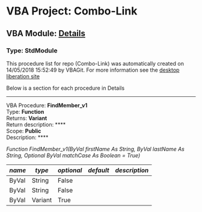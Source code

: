# VBA Project: **Combo-Link**
## VBA Module: **[Details](/scripts/Details.vba "source is here")**
### Type: StdModule  

This procedure list for repo (Combo-Link) was automatically created on 14/05/2018 15:52:49 by VBAGit.
For more information see the [desktop liberation site](http://ramblings.mcpher.com/Home/excelquirks/drivesdk/gettinggithubready "desktop liberation")

Below is a section for each procedure in Details

---
VBA Procedure: **FindMember_v1**  
Type: **Function**  
Returns: **Variant**  
Return description: ****  
Scope: **Public**  
Description: ****  

*Function FindMember_v1(ByVal firstName As String, ByVal lastName As String, Optional ByVal matchCase As Boolean = True)*  

*name*|*type*|*optional*|*default*|*description*
---|---|---|---|---
ByVal|String|False||
ByVal|String|False||
ByVal|Variant|True||
